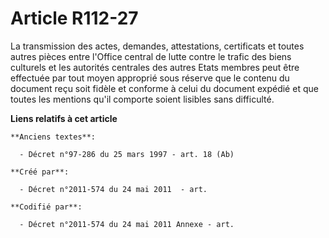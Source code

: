 # Article R112-27

La transmission des actes, demandes, attestations, certificats et toutes autres pièces entre l'Office central de lutte contre
le trafic des biens culturels et les autorités centrales des autres Etats membres peut être effectuée par tout moyen
approprié sous réserve que le contenu du document reçu soit fidèle et conforme à celui du document expédié et que toutes les
mentions qu'il comporte soient lisibles sans difficulté.

**Liens relatifs à cet article**

	**Anciens textes**:

	  - Décret n°97-286 du 25 mars 1997 - art. 18 (Ab)

	**Créé par**:

	  - Décret n°2011-574 du 24 mai 2011  - art.

	**Codifié par**:

	  - Décret n°2011-574 du 24 mai 2011 Annexe - art.
